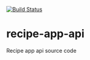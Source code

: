 [![Build Status](https://travis-ci.org/Ivanrputra/recipe-app-api.svg?branch=master)](https://travis-ci.org/Ivanrputra/recipe-app-api)
<br />
# recipe-app-api
Recipe app api source code


